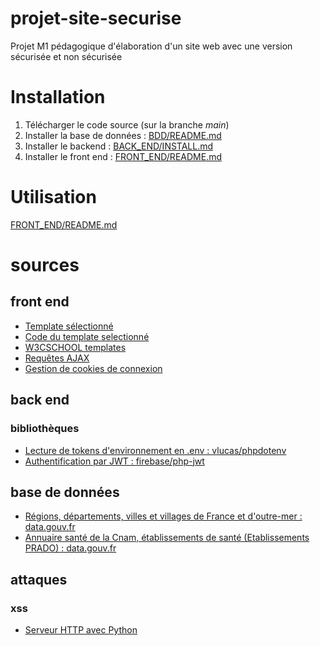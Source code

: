 # projet-site-securise
Projet M1 pédagogique d'élaboration d'un site web avec une version sécurisée et non sécurisée

# Installation
1. Télécharger le code source (sur la branche *main*)
2. Installer la base de données : [BDD/README.md](BDD/README.md)
3. Installer le backend : [BACK_END/INSTALL.md](BACK_END/INSTALL.md)
4. Installer le front end : [FRONT_END/README.md](FRONT_END/README.md)

# Utilisation
[FRONT_END/README.md](FRONT_END/README.md)

# sources
## front end
- [Template sélectionné](https://www.w3schools.com/w3css/tryw3css_templates_apartment_rental.htm)
- [Code du template selectionné](https://www.w3schools.com/w3css/tryit.asp?filename=tryw3css_templates_apartment_rental&stacked=h)
- [W3CSCHOOL templates](https://www.w3schools.com/w3css/w3css_templates.asp)
- [Requêtes AJAX](https://www.pierre-giraud.com/javascript-apprendre-coder-cours/ajax-xmlhttprequest/)
- [Gestion de cookies de connexion](https://developer.mozilla.org/fr/docs/Web/HTTP/Cookies)
## back end
### bibliothèques
- [Lecture de tokens d'environnement en .env : vlucas/phpdotenv](https://github.com/vlucas/phpdotenv)
- [Authentification par JWT  : firebase/php-jwt](https://github.com/firebase/php-jwt)

## base de données
- [Régions, départements, villes et villages de France et d'outre-mer : data.gouv.fr](https://www.data.gouv.fr/fr/datasets/regions-departements-villes-et-villages-de-france-et-doutre-mer/#resources)
- [Annuaire santé de la Cnam, établissements de santé (Etablissements PRADO) : data.gouv.fr](https://www.data.gouv.fr/fr/datasets/5ac4f20fc751df5567500c0a/#resources)
## attaques
### xss
- [Serveur HTTP avec Python](https://pythonbasics.org/webserver/)
